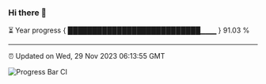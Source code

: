 ### Hi there 👋

⏳ Year progress { ███████████████████████████▁▁▁ } 91.03 %

---

⏰ Updated on Wed, 29 Nov 2023 06:13:55 GMT

![Progress Bar CI](https://github.com/liununu/liununu/workflows/Progress%20Bar%20CI/badge.svg)
